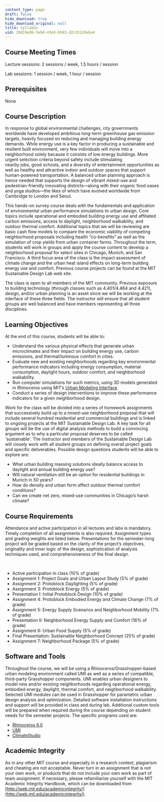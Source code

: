 ```yaml
---
content_type: page
draft: false
hide_download: true
hide_download_original: null
title: Syllabus
uid: 29d19e9b-5e9d-43e9-b583-d2c35120eba4
---
```

## Course Meeting Times

Lecture sessions: 2 sessions / week, 1.5 hours / session

Lab sessions: 1 session / week, 1 hour / session 

## Prerequisites

None 

## Course Description

In response to global environmental challenges, city governments worldwide have developed ambitious long-term greenhouse gas emission targets, heavily focused on reducing and managing building energy demands. While energy use is a key factor in producing a sustainable and resilient built environment, very few individuals will move into a neighborhood solely because it consists of low energy buildings. More urgent selection criteria beyond safety include stimulating  
nearby jobs, good schools, and a diversity of entertainment opportunities as well as healthy and attractive indoor and outdoor spaces that support human-powered transportation. A balanced urban planning approach is hence needed that supports the design of vibrant mixed-use and pedestrian-friendly innovating districts—along with their organic food oases and yoga studios—the likes of which have evolved worldwide from Cambridge to London and Seoul.

This hands-on survey course deals with the fundamentals and application of environmental urban performance simulations to urban design. Core topics include operational and embodied building energy use and affiliated carbon emissions, access to daylight, neighborhood walkability, and outdoor thermal comfort. Additional topics that we will be reviewing are basic cash flow models to compare the economic viability of competing neighborhood proposals including health “co-benefits” as well as the simulation of crop yields from urban container farms. Throughout the term, students will work in groups and apply the course content to develop a neighborhood proposal for select sites in Chicago, Munich, and San Francisco. A third focus area of the class is the impact assessment of climate change and the urban heat island effects on long-term building energy use and comfort. Previous course projects can be found at the MIT Sustainable Design Lab web site.

The class is open to all members of the MIT community. Previous exposure to building technology (through classes such as 4.401/4.464 and 4.421), design, and/or urban planning is an asset since we will be working at the interface of these three fields. The instructor will ensure that all student groups are well balanced and have members representing all three disciplines.

## Learning Objectives

At the end of this course, students will be able to:

- Understand the various physical effects that generate urban microclimates and their impact on building energy use, carbon emissions, and thermal/luminous comfort in cities.
- Evaluate new and existing neighborhoods regarding key environmental performance indicators including energy consumption, material consumption, daylight hours, outdoor comfort, and neighborhood walkability.
- Run computer simulations for such metrics, using 3D models generated in Rhinoceros using MIT’s [Urban Modeling Interface](http://web.mit.edu/sustainabledesignlab/projects/umi).
- Conduct a series of design interventions to improve these performance indicators for a given neighborhood design.

Work for the class will be divided into a series of homework assignments that successively build up to a mixed-use neighborhood proposal that will include several hundred residential and commercial buildings and is linked to ongoing projects at the MIT Sustainable Design Lab. A key task for all groups will be the use of digital analysis methods to build a convincing argument as to why a particular proposal deserves to be called 'sustainable'. The instructor and members of the Sustainable Design Lab will closely work with all student groups on defining overall project goals and specific deliverables. Possible design questions students will be able to explore are:

- What urban building massing solutions ideally balance access to daylight and annual building energy use?
- Will natural ventilation still be an option for residential buildings in Munich in 50 years?
- How do density and urban form affect outdoor thermal comfort conditions?
- Can we create net zero, mixed-use communities in Chicago’s harsh climate?

## Course Requirements

Attendance and active participation in all lectures and labs is mandatory. Timely completion of all assignments is also required. Assignment types and grading weights are listed below. Presentations for the semester-long project will be graded based on the clarity of the project’s objectives, originality and inner logic of the design, sophistication of analysis techniques used, and comprehensiveness of the final design.

 

- Active participation in class (10% of grade)
- Assignment 1: Project Goals and Urban Layout Study (5% of grade)
- Assignment 2: Protoblock Daylighting (5% of grade)
- Assignment 3: Protoblock Energy (5% of grade)
- Presentation I: Initial Protoblock Design (10% of grade)
- Assignment 4: Protoblock Embodied Energy and Climate Change (7% of grade)
- Assignment 5: Energy Supply Scenarios and Neighborhood Mobility (7% of grade)
- Presentation II: Neighborhood Energy Supply and Comfort (16% of grade)
- Assignment 6: Urban Food Supply (5% of grade)
- Final Presentation: Sustainable Neighborhood Concept (25% of grade)
- Assignment 7: Neighborhood Package (5% of grade)

## Software and Tools

Throughout the course, we will be using a Rhinoceros/Grasshopper-based urban modeling environment called UMI as well as a series of compatible, third-party Grasshopper components. UMI enables urban designers to model new and/or existing neighborhoods regarding operational energy, embodied energy, daylight, thermal comfort, and neighborhood walkability. Selected UMI modules can be used in Grasshopper for parametric urban design analysis and optimization. Detailed software installation instructions and support will be provided in class and during lab. Additional custom tools will be prepared when required during the course depending on student needs for the semester projects. The specific programs used are:

- [Rhinoceros 6.0](http://www.rhino3d.com/)
- [UMI](http://www.urbanmodeling.net)
- [ClimateStudio](http://solemma.com)

## Academic Integrity

As in any other MIT course and especially in a research context, plagiarism and cheating are not acceptable. Never turn in an assignment that is not your own work, or products that do not include your own work as part of team assignment. If necessary, please refamiliarize yourself with the MIT Academic Integrity Handbook, which can be downloaded from [http://web.mit.edu/academicintegrity/](http://web.mit.edu/academicintegrity/).